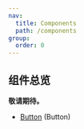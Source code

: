 ```yaml
---
nav:
  title: Components
  path: /components
group:
  order: 0
---
```

## 组件总览

**敬请期待。**

- [Button](./button) (Button)